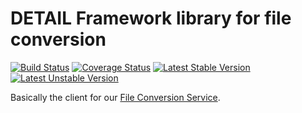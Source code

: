 # DETAIL Framework library for file conversion

[![Build Status](https://travis-ci.org/detailnet/dws-fileconversion.svg?branch=master)](https://travis-ci.org/detailnet/dws-fileconversion)
[![Coverage Status](https://img.shields.io/coveralls/detailnet/dws-fileconversion.svg)](https://coveralls.io/r/detailnet/dws-fileconversion)
[![Latest Stable Version](https://poser.pugx.org/detailnet/dws-fileconversion/v/stable.svg)](https://packagist.org/packages/detailnet/dws-fileconversion)
[![Latest Unstable Version](https://poser.pugx.org/detailnet/dws-fileconversion/v/unstable.svg)](https://packagist.org/packages/detailnet/dws-fileconversion)

Basically the client for our [File Conversion Service](https://bitbucket.org/detailnet/dws-fileconversion).
